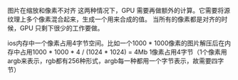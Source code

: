 图片在缩放和像素不对齐
这两种情况下，GPU 需要再做额外的计算。它需要将源纹理上多个像素混合起来，生成一个用来合成的值。
当所有的像素都是对齐的时候，GPU 只剩下很少的工作要做。


ios内存中一个像素占用4字节空间。比如一个1000 * 1000像素的图片解压后在内存中占用1000 * 1000 * 4 / (1024 * 1024) = 4Mb
1像素占用4字节（1个像素用argb来表示，rgb都有256种形式，argb每一种都用一个字节表示，故需要四字节）

